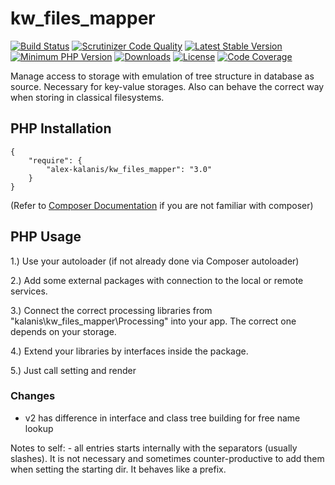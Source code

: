 # kw_files_mapper

[![Build Status](https://app.travis-ci.com/alex-kalanis/kw_files_mapper.svg?branch=master)](https://app.travis-ci.com/github/alex-kalanis/kw_files_mapper)
[![Scrutinizer Code Quality](https://scrutinizer-ci.com/g/alex-kalanis/kw_files_mapper/badges/quality-score.png?b=master)](https://scrutinizer-ci.com/g/alex-kalanis/kw_files_mapper/?branch=master)
[![Latest Stable Version](https://poser.pugx.org/alex-kalanis/kw_files_mapper/v/stable.svg?v=1)](https://packagist.org/packages/alex-kalanis/kw_files_mapper)
[![Minimum PHP Version](https://img.shields.io/badge/php-%3E%3D%207.3-8892BF.svg)](https://php.net/)
[![Downloads](https://img.shields.io/packagist/dt/alex-kalanis/kw_files_mapper.svg?v1)](https://packagist.org/packages/alex-kalanis/kw_files_mapper)
[![License](https://poser.pugx.org/alex-kalanis/kw_files_mapper/license.svg?v=1)](https://packagist.org/packages/alex-kalanis/kw_files_mapper)
[![Code Coverage](https://scrutinizer-ci.com/g/alex-kalanis/kw_files_mapper/badges/coverage.png?b=master&v=1)](https://scrutinizer-ci.com/g/alex-kalanis/kw_files_mapper/?branch=master)

Manage access to storage with emulation of tree structure in database as source.
Necessary for key-value storages. Also can behave the correct way when storing
in classical filesystems.

## PHP Installation

```
{
    "require": {
        "alex-kalanis/kw_files_mapper": "3.0"
    }
}
```

(Refer to [Composer Documentation](https://github.com/composer/composer/blob/master/doc/00-intro.md#introduction) if you are not
familiar with composer)


## PHP Usage

1.) Use your autoloader (if not already done via Composer autoloader)

2.) Add some external packages with connection to the local or remote services.

3.) Connect the correct processing libraries from "kalanis\kw_files_mapper\Processing" into your app. The correct one depends on your storage.

4.) Extend your libraries by interfaces inside the package.

5.) Just call setting and render


### Changes

- v2 has difference in interface and class tree building for free name lookup


Notes to self: - all entries starts internally with the separators (usually slashes). It is not necessary
and sometimes counter-productive to add them when setting the starting dir. It behaves like a prefix.
